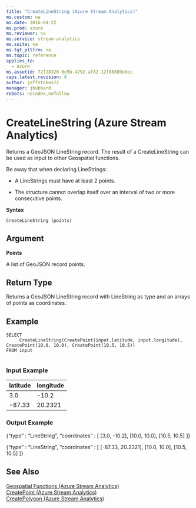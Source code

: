 ```yaml
---
title: "CreateLineString (Azure Stream Analytics)"
ms.custom: na
ms.date: 2016-04-22
ms.prod: azure
ms.reviewer: na
ms.service: stream-analytics
ms.suite: na
ms.tgt_pltfrm: na
ms.topic: reference
applies_to: 
  - Azure
ms.assetid: 72f28320-0e5b-4292-af82-12f88889ebec
caps.latest.revision: 8
author: jeffstokes72
manager: jhubbard
robots: noindex,nofollow
---
```

# CreateLineString (Azure Stream Analytics)
  Returns a GeoJSON LineString record. The result of a CreateLineString can be used as input to other Geospatial functions.  
  
 Be away that when declaring LineStrings:  
  
-   A LineStrings must have at least 2 points.  
  
-   The structure cannot overlap itself over an interval of two or more consecutive points.  
  
 **Syntax**  
  
```  
CreateLineString (points)  
```  
  
## Argument  
 **Points**  
  
 A list of GeoJSON record points.  
  
## Return Type  
 Returns a GeoJSON LineString record with LineString as type and an arrays of points as coordinates.  
  
## Example  
  
```  
SELECT  
     CreateLineString(CreatePoint(input.latitude, input.longitude), CreatePoint(10.0, 10.0), CreatePoint(10.5, 10.5))  
FROM input  
  
```  
  
### Input Example  
  
|latitude|longitude|  
|--------------|---------------|  
|3.0|-10.2|  
|-87.33|20.2321|  
  
### Output Example  
 {“type” : “LineString”, “coordinates” : [ [3.0, -10.2], [10.0, 10.0], [10.5, 10.5] ]}  
  
 {“type” : “LineString”, “coordinates” : [ [-87.33, 20.2321], [10.0, 10.0], [10.5, 10.5] ]}  
  
## See Also  
 [Geospatial Functions &#40;Azure Stream Analytics&#41;](../streamAnalyticsQueryLanguage/Geospatial-Functions--Azure-Stream-Analytics-.md)   
 [CreatePoint &#40;Azure Stream Analytics&#41;](../streamAnalyticsQueryLanguage/CreatePoint--Azure-Stream-Analytics-.md)   
 [CreatePolygon &#40;Azure Stream Analytics&#41;](../streamAnalyticsQueryLanguage/CreatePolygon--Azure-Stream-Analytics-.md)  
  
  